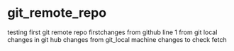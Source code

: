 # git_remote_repo
testing first git remote repo
firstchanges from github
line 1 from git local 
changes in git hub
changes from git_local machine
changes to check fetch
